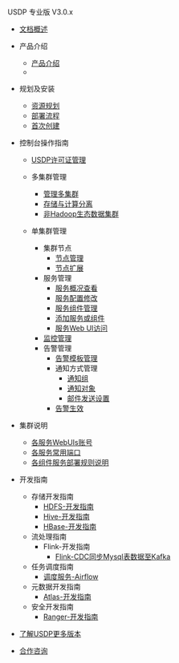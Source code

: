 <div class="sidebar_title icon_"> USDP 专业版 V3.0.x</div>   



* [文档概述](usdpdc/3.0.0-unopened/README)
* 产品介绍
  * [产品介绍](usdpdc/3.0.0-unopened/release_notes)
  * [](技术白皮书)

* 规划及安装
  * [资源规划](usdpdc/2.1.x/plan&create/deploy_plan)
  * [部署流程](usdpdc/2.1.x/plan&create/install_v2)
  * [首次创建](usdpdc/2.1.x/plan&create/first_create)
* 控制台操作指南
  * [USDP许可证管理](usdpdc/license/license)
  * 多集群管理

    * [管理多集群](usdpdc/clusters/clusters)
    * [存储与计算分离](usdpdc/clusters/clusters_separation)
    * [非Hadoop生态数据集群](usdpdc/clusters/clusters_others)
  * 单集群管理
    * 集群节点
      * [节点管理](usdpdc/guide_v2/node)
      * [节点扩展](usdpdc/guide_v2/node_add_v2.1)
    * 服务管理
      * [服务概况查看](usdpdc/guide_v2/service_state)
      * [服务配置修改](usdpdc/guide_v2/service_config)
      * [服务组件管理](usdpdc/guide_v2/service_component)
      * [添加服务或组件](usdpdc/guide_v2/service_extension)
      * [服务Web UI访问](usdpdc/guide_v2/service_web)
    * [监控管理](usdpdc/guide_v2/monitor)
    * 告警管理
      * [告警模板管理](usdpdc/guide_v2/alarmTemplate)
      * 通知方式管理
        * [通知组](usdpdc/guide_v2/alarmInform_group)
        * [通知对象](usdpdc/guide_v2/alarmInform_object)
        * [邮件发送设置](usdpdc/guide_v2/alarmInform_email)
      * [告警生效](usdpdc/guide_v2/alarmTemplate_work)
* 集群说明
  * [各服务WebUIs账号](usdpdc/2.1.x/cluster_notes/login)
  * [各服务常用端口](usdpdc/2.1.x/cluster_notes/ports)
  * [各组件服务部署规则说明](usdpdc/2.1.x/cluster_notes/rule)
* 开发指南
  * 存储开发指南
    * [HDFS-开发指南](usdpdc/developer/hdfs)
    * [Hive-开发指南](usdpdc/developer/hive)
    * [HBase-开发指南](usdpdc/developer/hbase)
  * 流处理指南
    * Flink-开发指南
      * [Flink-CDC同步Mysql表数据至Kafka](usdpdc/2.1.x/developer/flink-cdc_mysql_to_kafka)
  * 任务调度指南
    * [调度服务-Airflow](usdpdc/schedule/airflow)
  * 元数据开发指南
    * [Atlas-开发指南](usdpdc/developer/atlas)
  * 安全开发指南
    * [Ranger-开发指南](usdpdc/developer/ranger)
* [了解USDP更多版本](usdpdc/component/version)
* [合作咨询](https://spt.ucloud.cn/30001)


